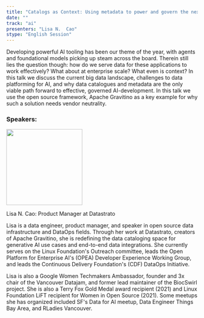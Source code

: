 ```yaml
---
title: "Catalogs as Context: Using metadata to power and govern the next wave of AI development"
date: ""
track: "ai"
presenters: "Lisa N.  Cao"
stype: "English Session"
---
```


Developing powerful AI tooling has been our theme of the year, with agents and foundational models picking up steam across the board. Therein still lies the question though: how do we serve data for these applications to work effectively? What about at enterprise scale? What even is context? In this talk we discuss the current big data landscape, challenges to data platforming for AI, and why data catalogues and metadata are the only viable path forward to effective, governed AI-development. In this talk we use the open source framework, Apache Gravitino as a key example for why such a solution needs vendor neutrality. 

### Speakers:


<img src="https://sessionize.com/image/7eeb-400o400o1-RShqmBToNG5djtoLjtkmqW.jpg" width="200" /><br/>

Lisa N.  Cao: Product Manager at Datastrato

Lisa is a data engineer, product manager, and speaker in open source data infrastructure and DataOps fields. Through her work at Datastrato, creators of Apache Gravitino, she is redefining the data cataloging space for generative AI use cases and end-to-end data integrations. She currently serves on the Linux Foundation's Outreach committee, leads the Open Platform for Enterprise AI's (OPEA) Developer Experience Working Group, and leads the Continuous Delivery Foundation's (CDF) DataOps Initiative. 

Lisa is also a Google Women Techmakers Ambassador, founder and 3x chair of the Vancouver Datajam, and former lead maintainer of the BiocSwirl project. She is also a Terry Fox Gold Medal award recipient (2021) and Linux Foundation LiFT recipient for Women in Open Source (2021). Some meetups she has organized included SF's Data for AI meetup, Data Engineer Things Bay Area, and RLadies Vancouver. 

